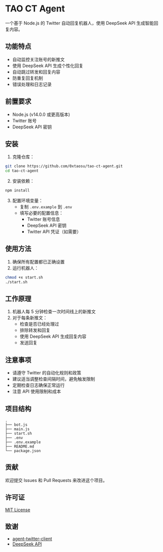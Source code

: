 # TAO CT Agent

一个基于 Node.js 的 Twitter 自动回复机器人，使用 DeepSeek API 生成智能回复内容。

## 功能特点

- 自动监控关注账号的新推文
- 使用 DeepSeek API 生成个性化回复
- 自动跳过转发和回复内容
- 防重复回复机制
- 错误处理和日志记录

## 前置要求

- Node.js (v14.0.0 或更高版本)
- Twitter 账号
- DeepSeek API 密钥

## 安装

1. 克隆仓库：

```bash
git clone https://github.com/0xtaosu/tao-ct-agent.git
cd tao-ct-agent
```
2. 安装依赖：

```bash
npm install
```
3. 配置环境变量：
   - 复制 `.env.example` 到 `.env`
   - 填写必要的配置信息：
     - Twitter 账号信息
     - DeepSeek API 密钥
     - Twitter API 凭证（如需要）

## 使用方法

1. 确保所有配置都已正确设置
2. 运行机器人： 

```bash
chmod +x start.sh
./start.sh
```


## 工作原理

1. 机器人每 5 分钟检查一次时间线上的新推文
2. 对于每条新推文：
   - 检查是否已经处理过
   - 排除转发和回复
   - 使用 DeepSeek API 生成回复内容
   - 发送回复

## 注意事项

- 请遵守 Twitter 的自动化规则和政策
- 建议适当调整检查间隔时间，避免触发限制
- 定期检查日志确保正常运行
- 注意 API 使用限制和成本

## 项目结构
```
.
├── bot.js
├── main.js
├── start.sh
├── .env
├── .env.example
├── README.md
└── package.json
```

## 贡献

欢迎提交 Issues 和 Pull Requests 来改进这个项目。

## 许可证

[MIT License](LICENSE)

## 致谢

- [agent-twitter-client](https://github.com/elizaOS/agent-twitter-client)
- [DeepSeek API](https://www.deepseek.com/)
